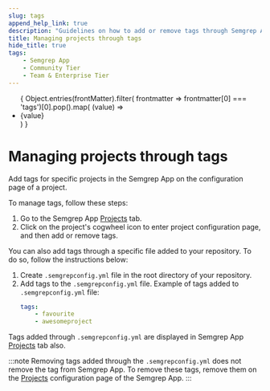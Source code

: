 ```yaml
---
slug: tags
append_help_link: true
description: "Guidelines on how to add or remove tags through Semgrep App and semgrepconfig.yml file."
title: Managing projects through tags
hide_title: true
tags:
    - Semgrep App
    - Community Tier
    - Team & Enterprise Tier
---
```


<ul id="tag__badge-list">
{
Object.entries(frontMatter).filter(
    frontmatter => frontmatter[0] === 'tags')[0].pop().map(
    (value) => <li class='tag__badge-item'>{value}</li> )
}
</ul>

# Managing projects through tags

Add tags for specific projects in the Semgrep App on the configuration page of a project.

To manage tags, follow these steps:
1. Go to the Semgrep App [Projects](https://semgrep.dev/orgs/-/projects) tab.
2. Click on the project's <i class="fa-solid fa-gear"></i> cogwheel icon to enter project configuration page, and then add or remove tags.

You can also add tags through a specific file added to your repository. To do so, follow the instructions below:
1. Create `.semgrepconfig.yml` file in the root directory of your repository.
2. Add tags to the `.semgrepconfig.yml` file. Example of tags added to `.semgrepconfig.yml` file:
    ```yaml
    tags:
        - favourite
        - awesomeproject
    ```

Tags added through `.semgrepconfig.yml` are displayed in Semgrep App [Projects](https://semgrep.dev/orgs/-/projects) tab also.

:::note
Removing tags added through the `.semgrepconfig.yml` does not remove the tag from Semgrep App. To remove these tags, remove them on the [Projects](https://semgrep.dev/orgs/-/projects) configuration page of the Semgrep App.
:::

<MoreHelp />
